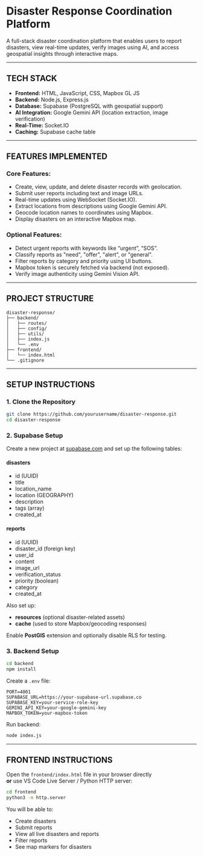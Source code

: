 # Disaster Response Coordination Platform

A full-stack disaster coordination platform that enables users to report disasters, view real-time updates, verify images using AI, and access geospatial insights through interactive maps.

---

## TECH STACK

- **Frontend:** HTML, JavaScript, CSS, Mapbox GL JS  
- **Backend:** Node.js, Express.js  
- **Database:** Supabase (PostgreSQL with geospatial support)  
- **AI Integration:** Google Gemini API (location extraction, image verification)  
- **Real-Time:** Socket.IO  
- **Caching:** Supabase cache table  

---

## FEATURES IMPLEMENTED

### Core Features:
- Create, view, update, and delete disaster records with geolocation.
- Submit user reports including text and image URLs.
- Real-time updates using WebSocket (Socket.IO).
- Extract locations from descriptions using Google Gemini API.
- Geocode location names to coordinates using Mapbox.
- Display disasters on an interactive Mapbox map.

### Optional Features:
- Detect urgent reports with keywords like “urgent”, “SOS”.
- Classify reports as "need", "offer", "alert", or "general".
- Filter reports by category and priority using UI buttons.
- Mapbox token is securely fetched via backend (not exposed).
- Verify image authenticity using Gemini Vision API.

---

## PROJECT STRUCTURE

```
disaster-response/
├── backend/
│   ├── routes/
│   ├── config/
│   ├── utils/
│   ├── index.js
│   └── .env
├── frontend/
│   └── index.html
└── .gitignore
```

---

## SETUP INSTRUCTIONS

### 1. Clone the Repository
```bash
git clone https://github.com/yourusername/disaster-response.git
cd disaster-response
```

### 2. Supabase Setup
Create a new project at [supabase.com](https://supabase.com) and set up the following tables:

#### disasters
- id (UUID)
- title
- location_name
- location (GEOGRAPHY)
- description
- tags (array)
- created_at

#### reports
- id (UUID)
- disaster_id (foreign key)
- user_id
- content
- image_url
- verification_status
- priority (boolean)
- category
- created_at

Also set up:
- **resources** (optional disaster-related assets)
- **cache** (used to store Mapbox/geocoding responses)

Enable **PostGIS** extension and optionally disable RLS for testing.

### 3. Backend Setup
```bash
cd backend
npm install
```

Create a `.env` file:
```
PORT=4001
SUPABASE_URL=https://your-supabase-url.supabase.co
SUPABASE_KEY=your-service-role-key
GEMINI_API_KEY=your-google-gemini-key
MAPBOX_TOKEN=your-mapbox-token
```

Run backend:
```bash
node index.js
```

---

## FRONTEND INSTRUCTIONS

Open the `frontend/index.html` file in your browser directly  
**or** use VS Code Live Server / Python HTTP server:
```bash
cd frontend
python3 -m http.server
```

You will be able to:
- Create disasters
- Submit reports
- View all live disasters and reports
- Filter reports
- See map markers for disasters
